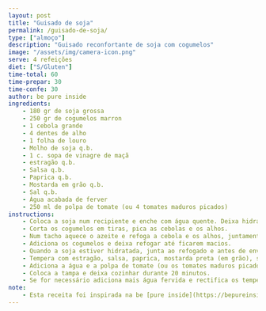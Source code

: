 ```yaml
---
layout: post
title: "Guisado de soja"
permalink: /guisado-de-soja/
type: ["almoço"]
description: "Guisado reconfortante de soja com cogumelos"
image: "/assets/img/camera-icon.png"
serve: 4 refeições
diet: ["S/Gluten"]
time-total: 60
time-prepar: 30
time-confe: 30
author: be pure inside
ingredients:
    - 180 gr de soja grossa
    - 250 gr de cogumelos marron
    - 1 cebola grande
    - 4 dentes de alho
    - 1 folha de louro
    - Molho de soja q.b.
    - 1 c. sopa de vinagre de maçã
    - estragão q.b.
    - Salsa q.b.
    - Paprica q.b.
    - Mostarda em grão q.b.
    - Sal q.b.
    - Água acabada de ferver
    - 250 ml de polpa de tomate (ou 4 tomates maduros picados)
instructions:
    - Coloca a soja num recipiente e enche com água quente. Deixa hidratar entre 15 a 20 minutos e escorre bem.
    - Corta os cogumelos em tiras, pica as cebolas e os alhos.
    - Num tacho aquece o azeite e refoga a cebola e os alhos, juntamente com a folha de louro, até a cebola ficar translúcida.
    - Adiciona os cogumelos e deixa refogar até ficarem macios.
    - Quando a soja estiver hidratada, junta ao refogado e antes de envolveres, adiciona o molho de soja e o vinagre, envolve bem. Deixe cozinhar durante 5 minutos.
    - Tempera com estragão, salsa, paprica, mostarda preta (em grão), sal e pimenta preta.
    - Adiciona a água e a polpa de tomate (ou os tomates maduros picados) e envolve bem, rectifica os temperos se necessário.
    - Coloca a tampa e deixa cozinhar durante 20 minutos.
    - Se for necessário adiciona mais água fervida e rectifica os temperos.
note:
    - Esta receita foi inspirada na be [pure inside](https://bepureinside.com/guisado-de-soja-com-cogumelos/)
---
```

